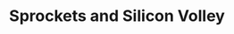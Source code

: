 ---
title: "Sprockets and Silicon Volley"
url: /los-gatos/sprockets-and-silicon-volley/
shop: sports
---